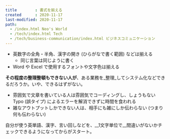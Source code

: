 ```yaml
---
title        : 書式を揃える
created      : 2020-11-17
last-modified: 2020-11-17
path:
  - /index.html Neo's World
  - /tech/index.html Tech
  - /tech/business-communication/index.html ビジネスコミュニケーション
---
```


- 英数字の全角・半角、漢字の開き (ひらがなで書く範囲) などは揃える
  - 同じ言葉は同じように書く
- Word や Excel で使用するフォントや文字色は揃える

__その程度の整理整頓もできない人が__、ある業務を_整理_してシステム化などできるだろうか。いや、できるはずがない。

- 雰囲気で文章を書いている人は雰囲気でコーディングし、しょうもない Typo (誤タイプ) によるエラーを解消できずに時間を食われる
- 雑なアウトプットしかできない人は、相手にも雑にしか伝わらない (つまり何も伝わらない)

自分が使う英単語、漢字、言い回しなどを、__1文字単位で__間違いがないかチェックできるようになってからがスタート。

